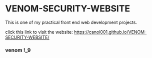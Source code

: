 # VENOM-SECURITY-WEBSITE
This is one of my practical front end web development projects.

click this link to visit the website:  https://canol001.github.io/VENOM-SECURITY-WEBSITE/


### venom !_9
